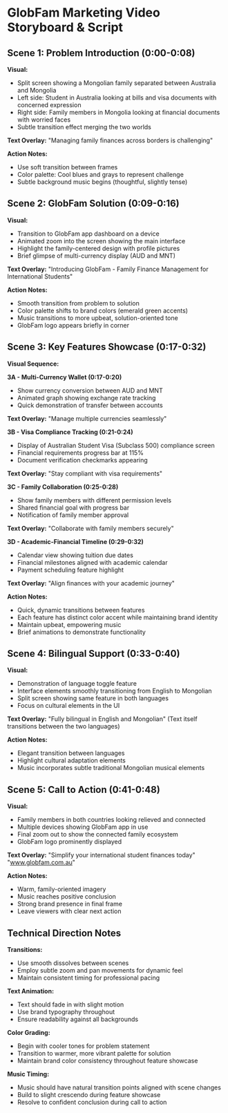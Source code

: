 # GlobFam Marketing Video Storyboard & Script

## Scene 1: Problem Introduction (0:00-0:08)
**Visual:** 
- Split screen showing a Mongolian family separated between Australia and Mongolia
- Left side: Student in Australia looking at bills and visa documents with concerned expression
- Right side: Family members in Mongolia looking at financial documents with worried faces
- Subtle transition effect merging the two worlds

**Text Overlay:** 
"Managing family finances across borders is challenging"

**Action Notes:**
- Use soft transition between frames
- Color palette: Cool blues and grays to represent challenge
- Subtle background music begins (thoughtful, slightly tense)

## Scene 2: GlobFam Solution (0:09-0:16)
**Visual:**
- Transition to GlobFam app dashboard on a device
- Animated zoom into the screen showing the main interface
- Highlight the family-centered design with profile pictures
- Brief glimpse of multi-currency display (AUD and MNT)

**Text Overlay:** 
"Introducing GlobFam - Family Finance Management for International Students"

**Action Notes:**
- Smooth transition from problem to solution
- Color palette shifts to brand colors (emerald green accents)
- Music transitions to more upbeat, solution-oriented tone
- GlobFam logo appears briefly in corner

## Scene 3: Key Features Showcase (0:17-0:32)
**Visual Sequence:**

**3A - Multi-Currency Wallet (0:17-0:20)**
- Show currency conversion between AUD and MNT
- Animated graph showing exchange rate tracking
- Quick demonstration of transfer between accounts

**Text Overlay:** "Manage multiple currencies seamlessly"

**3B - Visa Compliance Tracking (0:21-0:24)**
- Display of Australian Student Visa (Subclass 500) compliance screen
- Financial requirements progress bar at 115%
- Document verification checkmarks appearing

**Text Overlay:** "Stay compliant with visa requirements"

**3C - Family Collaboration (0:25-0:28)**
- Show family members with different permission levels
- Shared financial goal with progress bar
- Notification of family member approval

**Text Overlay:** "Collaborate with family members securely"

**3D - Academic-Financial Timeline (0:29-0:32)**
- Calendar view showing tuition due dates
- Financial milestones aligned with academic calendar
- Payment scheduling feature highlight

**Text Overlay:** "Align finances with your academic journey"

**Action Notes:**
- Quick, dynamic transitions between features
- Each feature has distinct color accent while maintaining brand identity
- Maintain upbeat, empowering music
- Brief animations to demonstrate functionality

## Scene 4: Bilingual Support (0:33-0:40)
**Visual:**
- Demonstration of language toggle feature
- Interface elements smoothly transitioning from English to Mongolian
- Split screen showing same feature in both languages
- Focus on cultural elements in the UI

**Text Overlay:** 
"Fully bilingual in English and Mongolian"
(Text itself transitions between the two languages)

**Action Notes:**
- Elegant transition between languages
- Highlight cultural adaptation elements
- Music incorporates subtle traditional Mongolian musical elements

## Scene 5: Call to Action (0:41-0:48)
**Visual:**
- Family members in both countries looking relieved and connected
- Multiple devices showing GlobFam app in use
- Final zoom out to show the connected family ecosystem
- GlobFam logo prominently displayed

**Text Overlay:**
"Simplify your international student finances today"
"www.globfam.com.au"

**Action Notes:**
- Warm, family-oriented imagery
- Music reaches positive conclusion
- Strong brand presence in final frame
- Leave viewers with clear next action

## Technical Direction Notes

**Transitions:**
- Use smooth dissolves between scenes
- Employ subtle zoom and pan movements for dynamic feel
- Maintain consistent timing for professional pacing

**Text Animation:**
- Text should fade in with slight motion
- Use brand typography throughout
- Ensure readability against all backgrounds

**Color Grading:**
- Begin with cooler tones for problem statement
- Transition to warmer, more vibrant palette for solution
- Maintain brand color consistency throughout feature showcase

**Music Timing:**
- Music should have natural transition points aligned with scene changes
- Build to slight crescendo during feature showcase
- Resolve to confident conclusion during call to action

